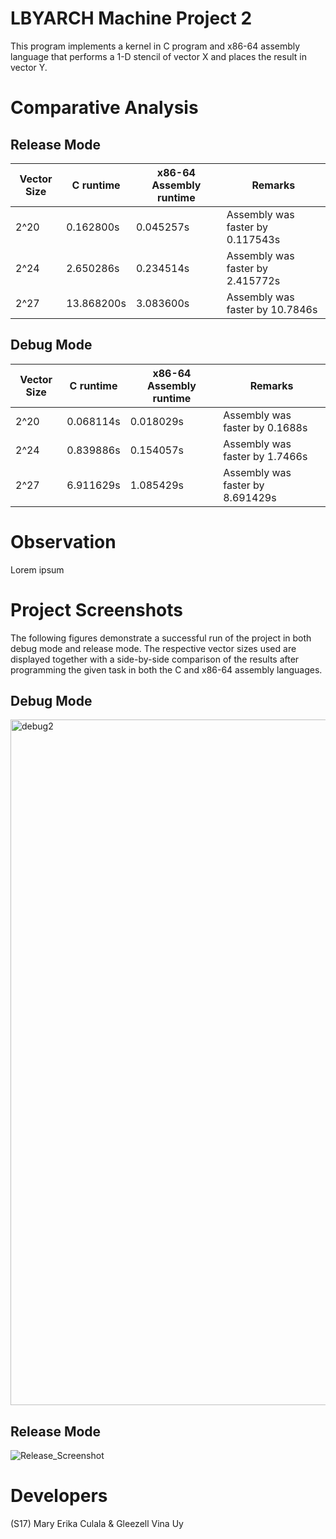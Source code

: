 # LBYARCH Machine Project 2
This program implements a kernel in C program and x86-64 assembly language that performs a 1-D stencil of vector X and places the result in vector Y.

# Comparative Analysis
## Release Mode
| Vector Size  | C runtime | x86-64 Assembly runtime | Remarks
| ------------- | ------------- | ------------- | ------------- |
| 2^20  | 0.162800s  | 0.045257s | Assembly was faster by 0.117543s |
| 2^24  | 2.650286s  | 0.234514s | Assembly was faster by 2.415772s |
| 2^27  | 13.868200s  | 3.083600s | Assembly was faster by 10.7846s |

## Debug Mode
| Vector Size  | C runtime | x86-64 Assembly runtime | Remarks
| ------------- | ------------- | ------------- | ------------- |
| 2^20  | 0.068114s  | 0.018029s | Assembly was faster by 0.1688s |
| 2^24  | 0.839886s  | 0.154057s | Assembly was faster by 1.7466s |
| 2^27  | 6.911629s  | 1.085429s | Assembly was faster by 8.691429s |

# Observation
Lorem ipsum

# Project Screenshots
The following figures demonstrate a successful run of the project in both debug mode and release mode. The respective vector sizes used are displayed together with a side-by-side comparison of the results after programming the given task in both the C and x86-64 assembly languages. 

## Debug Mode

<img width="1097" alt="debug2" src="https://github.com/wavybangsy/LBYARCH-MP2/assets/76273496/8982d8d0-7fd9-4389-9166-e343356a5dd7">

## Release Mode
![Release_Screenshot](https://github.com/wavybangsy/LBYARCH-MP2/assets/26676907/209987c7-7ddc-45c2-b6ee-0b34f3525391)

# Developers
(S17) Mary Erika Culala & Gleezell Vina Uy


